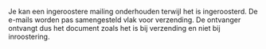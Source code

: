 Je kan een ingeroostere mailing onderhouden terwijl het is ingeroosterd.
De e-mails worden pas samengesteld vlak voor verzending. De ontvanger
ontvangt dus het document zoals het is bij verzending en niet bij
inroostering.
